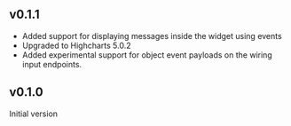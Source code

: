 ## v0.1.1

- Added support for displaying messages inside the widget using events
- Upgraded to Highcharts 5.0.2
- Added experimental support for object event payloads on the wiring input
 endpoints.

## v0.1.0

Initial version
